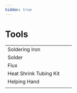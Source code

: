 ```yaml
---
hidden: true
---
```


# Tools



|                        |   |   |
| ---------------------- | - | - |
| Soldering Iron         |   |   |
| Solder                 |   |   |
| Flux                   |   |   |
| Heat Shrink Tubing Kit |   |   |
| Helping Hand           |   |   |
|                        |   |   |
